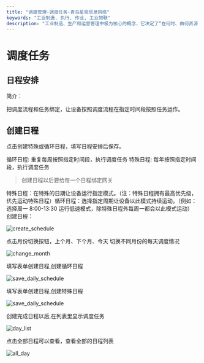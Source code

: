 ```yaml
---
title: "调度管理-调度任务-青岛星观信息网络"
keywords: "工业制造, 执行, 作业, 工业物联"
description: "工业制造、生产和运营管理中极为核心的概念，它决定了“在何时、由何资源（机器、人员、物料）、以何种顺序、执行何种作业。"
---
```


# 调度任务

## 日程安排

简介：

把调度流程和任务绑定，让设备按照调度流程在指定时间段按照任务运作。


## 创建日程

点击创建特殊或循环日程，填写日程安排后保存。

循环日程: 重复每周按照指定时间段，执行调度任务
特殊日程: 每年按照指定时间段，执行调度任务

> 创建日程以后要给每一个日程绑定网关



特殊日程：在特殊的日期让设备运行指定模式。（注：特殊日程拥有最高优先级，优先运动特殊日程）循环日程：选择指定周期让设备以此模式持续运动。（例如：选择周一 8:00-13:30 运行低速模式，除特殊日程外每周一都会以此模式运动）
创建日程：

![create_schedule](/docs-assets/img/schedule/create_schedule.png)


点击月份切换按钮，上个月、下个月、今天 切换不同月份的每天调度情况

![change_month](/docs-assets/img/schedule/change_month.png)

填写表单创建日程,创建循环日程

![save_daily_schedule](/docs-assets/img/schedule/save_daily_schedule.png)

填写表单创建日程,创建特殊日程

![save_daily_schedule](/docs-assets/img/schedule/save_daily_schedule.png)

创建完成日程以后,在列表里显示调度任务

![day_list](/docs-assets/img/schedule/day_list.png)

点击全部日程可以查看，查看全部的日程列表

![all_day](/docs-assets/img/schedule/all_day.png)